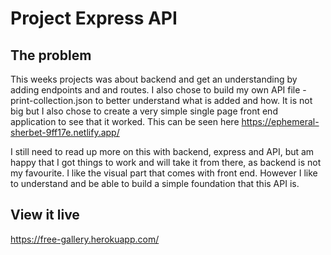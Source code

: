 # Project Express API


## The problem

This weeks projects was about backend and get an understanding by adding endpoints and and routes. I also chose to build my own API file - print-collection.json to better understand what is added and how. It is not big but I also chose to create a very simple single page front end application to see that it worked. This can be seen here https://ephemeral-sherbet-9ff17e.netlify.app/

I still need to read up more on this with backend, express and API, but am happy that I got things to work and will take it from there, as backend is not my favourite. I like the visual part that comes with front end. However I like to understand and be able to build a simple foundation that this API is. 

## View it live

https://free-gallery.herokuapp.com/
